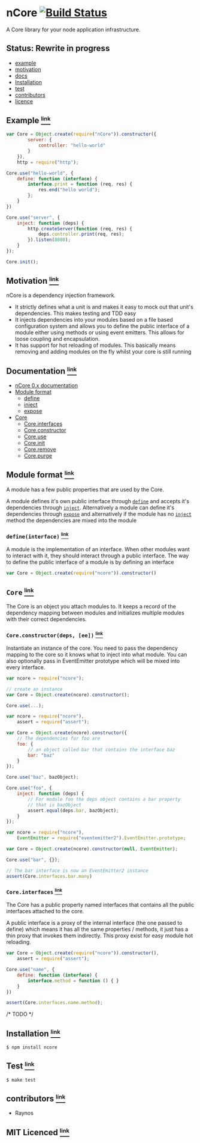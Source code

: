 # nCore [![Build Status][1]][2]

A Core library for your node application infrastructure.

## Status: Rewrite in progress

 - [example][14]
 - [motivation][15]
 - [docs][16]
 - [Installation][17]
 - [test][18]
 - [contributors][19]
 - [licence][20]

## Example <a name="example" href="#example"><small><sup>link</sup></small></a>

``` javascript
var Core = Object.create(require("nCore")).constructor({
        server: {
            controller: "hello-world"
        }
    }),
    http = require("http");

Core.use("hello-world", {
    define: function (interface) {
        interface.print = function (req, res) {
            res.end("hello world");
        };
    }
})

Core.use("server", {
    inject: function (deps) {
        http.createServer(function (req, res) {
            deps.controller.print(req, res);
        }).listen(8080);
    }
});

Core.init();
```

## Motivation <a name="motivation" href="#motivation"><small><sup>link</sup></small></a>

nCore is a dependency injection framework.

 - It strictly defines what a unit is and makes it easy to mock out that unit's dependencies. This makes testing and TDD easy
 - It injects dependencies into your modules based on a file based configuration system and allows you to define the public interface of a module either using methods or using event emitters. This allows for loose coupling and encapsulation.
 - It has support for hot reloading of modules. This basically means removing and adding modules on the fly whilst your core is still running

## Documentation <a name="docs" href="#docs"><small><sup>link</sup></small></a>

 - [nCore 0.x documentation][3]    
 - [Module format][10]
    - [define][11]
    - [inject][12]
    - [expose][13]
 - [Core][21]
    - [Core.interfaces][9]
    - [Core.constructor][8]
    - [Core.use][4]
    - [Core.init][5]
    - [Core.remove][6]
    - [Core.purge][7]

## Module format <a name="module" href="#module"><small><sup>link</sup></small></a>

A module has a few public properties that are used by the Core.

A module defines it's own public interface through [`define`][11] and accepts it's dependencies through [`inject`][12]. Alternatively a module can define it's dependencies through [`expose`][13] and alternatively if the module has no [`inject`][12] method the dependencies are mixed into the module

### `define(interface)` <a name="define" href="#define"><small><sup>link</sup></small></a>

A module is the implementation of an interface. When other modules want to interact with it, they should interact through a public interface. The way to define the public interface of a module is by defining an interface

``` javascript
var Core = Object.create(require("ncore")).constructor()
```

## `Core` <a name="core" href="#core"><small><sup>link</sup></small></a>

The Core is an object you attach modules to. It keeps a record of the dependency mapping between modules and initializes multiple modules with their correct dependencies.

### `Core.constructor(deps, [ee])` <a name="constructor" href="#constructor"><small><sup>link</sup></small></a>

Instantiate an instance of the core. You need to pass the dependency mapping to the core so it knows what to inject into what module. You can also optionally pass in EventEmitter prototype which will be mixed into every interface.

``` javascript
var ncore = require("ncore");

// create an instance
var Core = Object.create(ncore).constructor();

Core.use(...);
```

``` javascript
var ncore = require("ncore"),
    assert = require("assert");

var Core = Object.create(ncore).constructor({
    // The dependencies for foo are
    foo: {
        // an object called bar that contains the interface baz
        bar: "baz"
    }
});

Core.use("baz", bazObject);

Core.use("foo", {
    inject: function (deps) {
        // For module foo the deps object contains a bar property
        // that is bazObject
        assert.equal(deps.bar, bazObject);
    }
});
```

``` javascript
var ncore = require("ncore"),
    EventEmitter = require("eventemitter2").EventEmitter.prototype;

var Core = Object.create(ncore).constructor(null, EventEmitter);

Core.use("bar", {});

// The bar interface is now an EventEmitter2 instance
assert(Core.interfaces.bar.many)
```

### `Core.interfaces` <a name="interfaces" href="#interfaces"><small><sup>link</sup></small></a>

The Core has a public property named interfaces that contains all the public interfaces attached to the core.

A public interface is a proxy of the internal interface (the one passed to define) which means it has all the same properties / methods, it just has a thin proxy that invokes them indirectly. This proxy exist for easy module hot reloading.

``` javascript
var Core = Object.create(require("ncore")).constructor(),
    assert = require("assert");

Core.use("name", {
    define: function (interface) {
        interface.method = function () { }
    }
})

assert(Core.interfaces.name.method);
```

/* TODO */

## Installation <a name="install" href="#install"><small><sup>link</sup></small></a>

`$ npm install ncore`

## Test <a name="test" href="#test"><small><sup>link</sup></small></a>

`$ make test`

## contributors <a name="contributors" href="#contributors"><small><sup>link</sup></small></a>

 - Raynos

## MIT Licenced <a name="licence" href="#licence"><small><sup>link</sup></small></a>

  [1]: https://secure.travis-ci.org/Raynos/ncore.png
  [2]: http://travis-ci.org/Raynos/ncore
  [3]: https://github.com/Raynos/ncore/tree/0.x
  [4]: https://github.com/Raynos/ncore#use
  [5]: https://github.com/Raynos/ncore#init
  [6]: https://github.com/Raynos/ncore#remove
  [7]: https://github.com/Raynos/ncore#purge
  [8]: https://github.com/Raynos/ncore#constructor
  [9]: https://github.com/Raynos/ncore#interfaces
  [10]: https://github.com/Raynos/ncore#module
  [11]: https://github.com/Raynos/ncore#define
  [12]: https://github.com/Raynos/ncore#inject
  [13]: https://github.com/Raynos/ncore#expose
  [14]: https://github.com/Raynos/ncore#example
  [15]: https://github.com/Raynos/ncore#motivation
  [16]: https://github.com/Raynos/ncore#docs
  [17]: https://github.com/Raynos/ncore#install
  [18]: https://github.com/Raynos/ncore#test
  [19]: https://github.com/Raynos/ncore#contributors
  [20]: https://github.com/Raynos/ncore#licence
  [21]: https://github.com/Raynos/ncore#core